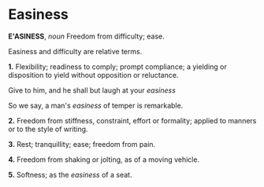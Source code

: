# Easiness

**E'ASINESS**, _noun_ Freedom from difficulty; ease.

Easiness and difficulty are relative terms.

**1.** Flexibility; readiness to comply; prompt compliance; a yielding or disposition to yield without opposition or reluctance.

Give to him, and he shall but laugh at your _easiness_

So we say, a man's _easiness_ of temper is remarkable.

**2.** Freedom from stiffness, constraint, effort or formality; applied to manners or to the style of writing.

**3.** Rest; tranquillity; ease; freedom from pain.

**4.** Freedom from shaking or jolting, as of a moving vehicle.

**5.** Softness; as the _easiness_ of a seat.